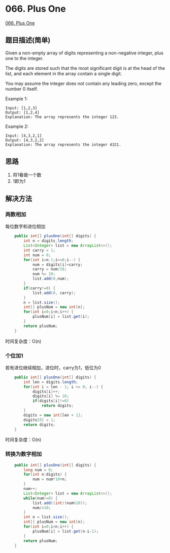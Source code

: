 # 066. Plus One
[066. Plus One](https://leetcode-cn.com/problems/plus-one/)

## 题目描述(简单)

Given a non-empty array of digits representing a non-negative integer, plus one to the integer.

The digits are stored such that the most significant digit is at the head of the list, and each element in the array contain a single digit.

You may assume the integer does not contain any leading zero, except the number 0 itself.

Example 1:
```
Input: [1,2,3]
Output: [1,2,4]
Explanation: The array represents the integer 123.
```
Example 2:
```
Input: [4,3,2,1]
Output: [4,3,2,2]
Explanation: The array represents the integer 4321.
```
## 思路

1. 将1看做一个数
2. 1即为1

## 解决方法

### 两数相加

每位数字和进位相加

```java
	public int[] plusOne(int[] digits) {
		int n = digits.length;
		List<Integer> list = new ArrayList<>();
		int carry = 1;
		int num = 0;
		for(int i=n-1;i>=0;i--) {
			num = digits[i]+carry;
			carry = num/10;
			num %= 10;
			list.add(0,num);
		}
		if(carry!=0) {
			list.add(0, carry);
		}
		n = list.size();
    	int[] plusNum = new int[n];
    	for(int i=0;i<n;i++) {
    		plusNum[i] = list.get(i);
    	}
		return plusNum;
	}
```

时间复杂度：O(n)


### 个位加1

若有进位继续相加，进位时，carry为1，低位为0

```java
	public int[] plusOne(int[] digits) {
		int len = digits.length;
        for(int i = len - 1; i >= 0; i--) {
            digits[i]++;
            digits[i] %= 10;
            if(digits[i]!=0)
                return digits;
        }
        digits = new int[len + 1];
        digits[0] = 1;
        return digits;
	}
```

时间复杂度：O(n)

### 转换为数字相加


```java
    public int[] plusOne(int[] digits) {
        long num = 0;
    	for(int n:digits) {
        	num = num*10+n;
        }
    	num++;
    	List<Integer> list = new ArrayList<>();
    	while(num!=0) {
    		list.add((int)(num%10));
    		num/=10;
    	}
    	int n = list.size();
    	int[] plusNum = new int[n];
    	for(int i=0;i<n;i++) {
    		plusNum[i] = list.get(n-i-1);
    	}
    	return plusNum;
    }
```





